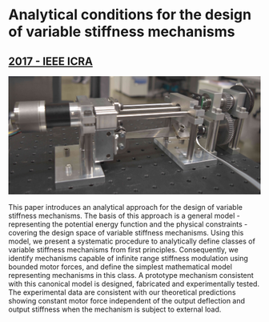 # Analytical conditions for the design of variable stiffness mechanisms

## [2017 - IEEE ICRA](https://ieeexplore.ieee.org/document/7989147)

![](https://raw.githubusercontent.com/aaronchongth/quasar-site/assets/analytical_design.jpg)

This paper introduces an analytical approach for the design of variable stiffness mechanisms. The basis of this approach is a general model - representing the potential energy function and the physical constraints - covering the design space of variable stiffness mechanisms. Using this model, we present a systematic procedure to analytically define classes of variable stiffness mechanisms from first principles. Consequently, we identify mechanisms capable of infinite range stiffness modulation using bounded motor forces, and define the simplest mathematical model representing mechanisms in this class. A prototype mechanism consistent with this canonical model is designed, fabricated and experimentally tested. The experimental data are consistent with our theoretical predictions showing constant motor force independent of the output deflection and output stiffness when the mechanism is subject to external load.
